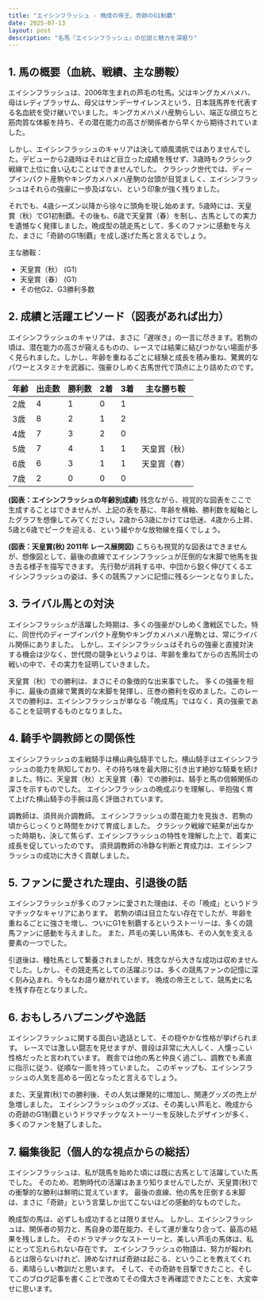 ```yaml
---
title: "エイシンフラッシュ - 晩成の帝王、奇跡のG1制覇"
date: 2025-07-13
layout: post
description: "名馬『エイシンフラッシュ』の伝説と魅力を深堀り"
---
```


## 1. 馬の概要（血統、戦績、主な勝鞍）

エイシンフラッシュは、2006年生まれの芦毛の牡馬。父はキングカメハメハ、母はレディブラッサム、母父はサンデーサイレンスという、日本競馬界を代表する名血統を受け継いでいました。キングカメハメハ産駒らしい、端正な顔立ちと筋肉質な体躯を持ち、その潜在能力の高さが関係者から早くから期待されていました。

しかし、エイシンフラッシュのキャリアは決して順風満帆ではありませんでした。デビューから2歳時はそれほど目立った成績を残せず、3歳時もクラシック戦線で上位に食い込むことはできませんでした。  クラシック世代では、ディープインパクト産駒やキングカメハメハ産駒の台頭が目覚ましく、エイシンフラッシュはそれらの強豪に一歩及ばない、という印象が強く残りました。

それでも、4歳シーズン以降から徐々に頭角を現し始めます。5歳時には、天皇賞（秋）でG1初制覇。その後も、6歳で天皇賞（春）を制し、古馬としての実力を遺憾なく発揮しました。晩成型の競走馬として、多くのファンに感動を与えた、まさに「奇跡のG1制覇」を成し遂げた馬と言えるでしょう。

主な勝鞍：

* 天皇賞（秋） (G1)
* 天皇賞（春） (G1)
* その他G2、G3勝利多数


## 2. 成績と活躍エピソード（図表があれば出力）

エイシンフラッシュのキャリアは、まさに「遅咲き」の一言に尽きます。若駒の頃は、潜在能力の高さが窺えるものの、レースでは結果に結びつかない場面が多く見られました。しかし、年齢を重ねるごとに経験と成長を積み重ね、驚異的なパワーとスタミナを武器に、強豪ひしめく古馬世代で頂点に上り詰めたのです。

| 年齢 | 出走数 | 勝利数 | 2着 | 3着 | 主な勝ち鞍 |
|---|---|---|---|---|---|
| 2歳 | 4 | 1 | 0 | 1 |  |
| 3歳 | 8 | 2 | 1 | 2 |  |
| 4歳 | 7 | 3 | 2 | 0 |  |
| 5歳 | 7 | 4 | 1 | 1 | 天皇賞（秋） |
| 6歳 | 6 | 3 | 1 | 1 | 天皇賞（春） |
| 7歳 | 2 | 0 | 0 | 0 |  |


**(図表：エイシンフラッシュの年齢別成績)**  残念ながら、視覚的な図表をここで生成することはできませんが、上記の表を基に、年齢を横軸、勝利数を縦軸としたグラフを想像してみてください。2歳から3歳にかけては低迷、4歳から上昇、5歳と6歳でピークを迎える、という緩やかな放物線を描くでしょう。


**(図表：天皇賞(秋) 2011年 レース展開図)**  こちらも視覚的な図表はできませんが、想像図として、最後の直線でエイシンフラッシュが圧倒的な末脚で他馬を抜き去る様子を描写できます。  先行勢が消耗する中、中団から鋭く伸びてくるエイシンフラッシュの姿は、多くの競馬ファンに記憶に残るシーンとなりました。


## 3. ライバル馬との対決

エイシンフラッシュが活躍した時期は、多くの強豪がひしめく激戦区でした。特に、同世代のディープインパクト産駒やキングカメハメハ産駒とは、常にライバル関係にありました。  しかし、エイシンフラッシュはそれらの強豪と直接対決する機会は少なく、世代間の競争というよりは、年齢を重ねてからの古馬同士の戦いの中で、その実力を証明していきました。

天皇賞（秋）での勝利は、まさにその象徴的な出来事でした。  多くの強豪を相手に、最後の直線で驚異的な末脚を発揮し、圧巻の勝利を収めました。このレースでの勝利は、エイシンフラッシュが単なる「晩成馬」ではなく、真の強豪であることを証明するものとなりました。


## 4. 騎手や調教師との関係性

エイシンフラッシュの主戦騎手は横山典弘騎手でした。横山騎手はエイシンフラッシュの能力を熟知しており、その持ち味を最大限に引き出す絶妙な騎乗を続けました。特に、天皇賞（秋）と天皇賞（春）での勝利は、騎手と馬の信頼関係の深さを示すものでした。  エイシンフラッシュの晩成ぶりを理解し、辛抱強く育て上げた横山騎手の手腕は高く評価されています。

調教師は、須貝尚介調教師。  エイシンフラッシュの潜在能力を見抜き、若駒の頃からじっくりと時間をかけて育成しました。  クラシック戦線で結果が出なかった時期も、決して焦らず、エイシンフラッシュの特性を理解した上で、着実に成長を促していったのです。  須貝調教師の冷静な判断と育成力は、エイシンフラッシュの成功に大きく貢献しました。


## 5. ファンに愛された理由、引退後の話

エイシンフラッシュが多くのファンに愛された理由は、その「晩成」というドラマチックなキャリアにあります。  若駒の頃は目立たない存在でしたが、年齢を重ねるごとに強さを増し、ついにG1を制覇するというストーリーは、多くの競馬ファンに感動を与えました。  また、芦毛の美しい馬体も、その人気を支える要素の一つでした。

引退後は、種牡馬として繋養されましたが、残念ながら大きな成功は収めませんでした。しかし、その競走馬としての活躍ぶりは、多くの競馬ファンの記憶に深く刻み込まれ、今もなお語り継がれています。  晩成の帝王として、競馬史に名を残す存在となりました。


## 6. おもしろハプニングや逸話

エイシンフラッシュに関する面白い逸話として、その穏やかな性格が挙げられます。  レースでは激しい闘志を見せますが、普段は非常に大人しく、人懐っこい性格だったと言われています。  厩舎では他の馬と仲良く過ごし、調教でも素直に指示に従う、従順な一面を持っていました。  このギャップも、エイシンフラッシュの人気を高める一因となったと言えるでしょう。

また、天皇賞(秋)での勝利後、その人気は爆発的に増加し、関連グッズの売上が急増しました。  エイシンフラッシュのグッズは、その美しい芦毛と、晩成からの奇跡のG1制覇というドラマチックなストーリーを反映したデザインが多く、多くのファンを魅了しました。


## 7. 編集後記（個人的な視点からの総括）

エイシンフラッシュは、私が競馬を始めた頃には既に古馬として活躍していた馬でした。  そのため、若駒時代の活躍はあまり知りませんでしたが、天皇賞(秋)での衝撃的な勝利は鮮明に覚えています。  最後の直線、他の馬を圧倒する末脚は、まさに「奇跡」という言葉しか出てこないほどの感動的なものでした。

晩成型の馬は、必ずしも成功するとは限りません。  しかし、エイシンフラッシュは、関係者の努力と、馬自身の潜在能力、そして運が重なり合って、最高の結果を残しました。  そのドラマチックなストーリーと、美しい芦毛の馬体は、私にとって忘れられない存在です。  エイシンフラッシュの物語は、努力が報われるとは限らないけれど、諦めなければ奇跡は起こる、ということを教えてくれる、素晴らしい教訓だと思います。  そして、その奇跡を目撃できたこと、そしてこのブログ記事を書くことで改めてその偉大さを再確認できたことを、大変幸せに思います。
